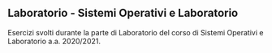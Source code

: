 ## Laboratorio - Sistemi Operativi e Laboratorio
Esercizi svolti durante la parte di Laboratorio del corso di Sistemi Operativi e Laboratorio a.a. 2020/2021.
